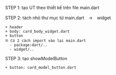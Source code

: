 STEP 1: tạo UT theo thiết kế trên file main.dart

STEP 2: tách nhỏ thư mục từ main.dart　→　widget

    + header
    + body: card_body_widget.dart
    + button
    ※ Có 2 cách import vào lại main.dart
      - package:dart/..
      - widget/..

STEP 3: tạo showModelButton

    + button: card_model_button.dart
